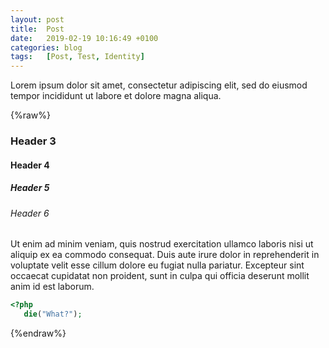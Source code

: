 ```yaml
---
layout: post
title:  Post
date:   2019-02-19 10:16:49 +0100
categories: blog
tags:   [Post, Test, Identity]
---
```


Lorem ipsum dolor sit amet, consectetur adipiscing elit, sed do eiusmod tempor incididunt ut labore et dolore magna aliqua.

<!--more-->

{%raw%}

### Header 3
#### Header 4
##### Header 5
###### Header 6

Ut enim ad minim veniam, quis nostrud exercitation ullamco laboris nisi ut aliquip ex ea commodo consequat. Duis aute irure dolor in reprehenderit in voluptate velit esse cillum dolore eu fugiat nulla pariatur. Excepteur sint occaecat cupidatat non proident, sunt in culpa qui officia deserunt mollit anim id est laborum.
```php
<?php
   die("What?");
```
{%endraw%}
